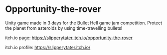 # Opportunity-the-rover
Unity game made in 3 days for the Bullet Hell game jam competition.
Protect the planet from asteroids by using time-travelling bullets!

itch.io page: https://slipperytater.itch.io/opportunity-the-rover

itch.io profile: https://slipperytater.itch.io/
